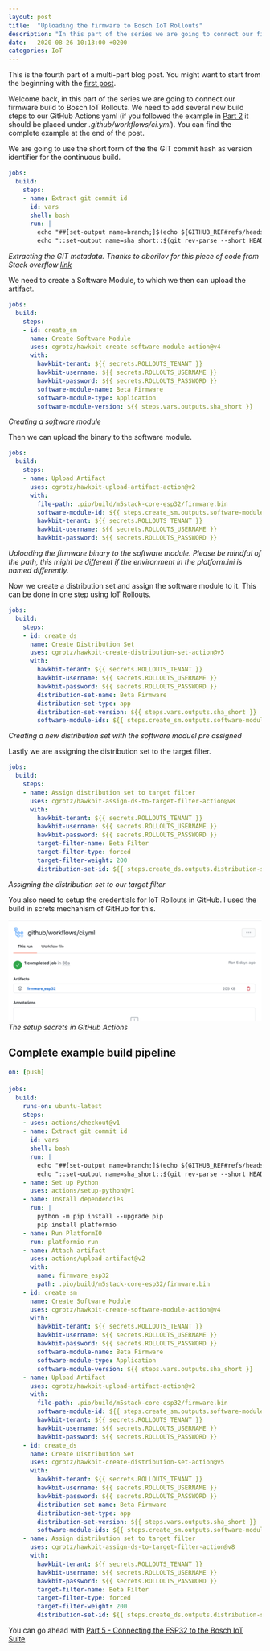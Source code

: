 ```yaml
---
layout: post
title:  "Uploading the firmware to Bosch IoT Rollouts"
description: "In this part of the series we are going to connect our firmware build to Bosch IoT Rollouts."
date:   2020-08-26 10:13:00 +0200
categories: IoT
---
```


This is the fourth part of a multi-part blog post. You might want to start from the beginning with the [first post][Part 1].

Welcome back, in this part of the series we are going to connect our firmware build to Bosch IoT Rollouts. We need to add several new build steps to our GitHub Actions yaml (if you followed the example in [Part 2][Part 2] it should be placed under *.github/workflows/ci.yml*). You can find the complete example at the end of the post.

We are going to use the short form of the the GIT commit hash as version identifier for the continuous build.
```yaml
jobs:
  build:
    steps:
    - name: Extract git commit id
      id: vars
      shell: bash
      run: |
        echo "##[set-output name=branch;]$(echo ${GITHUB_REF#refs/heads/})"
        echo "::set-output name=sha_short::$(git rev-parse --short HEAD)"
```
*Extracting the GIT metadata. Thanks to aborilov for this piece of code from Stack overflow [link][stackoverflow link]*

We need to create a Software Module, to which we then can upload the artifact.
```yaml
jobs:
  build:
    steps:
    - id: create_sm
      name: Create Software Module
      uses: cgrotz/hawkbit-create-software-module-action@v4
      with:
        hawkbit-tenant: ${{ secrets.ROLLOUTS_TENANT }}
        hawkbit-username: ${{ secrets.ROLLOUTS_USERNAME }}
        hawkbit-password: ${{ secrets.ROLLOUTS_PASSWORD }}
        software-module-name: Beta Firmware
        software-module-type: Application
        software-module-version: ${{ steps.vars.outputs.sha_short }}
```
*Creating a software module*

Then we can upload the binary to the software module.
```yaml
jobs:
  build:
    steps:
    - name: Upload Artifact
      uses: cgrotz/hawkbit-upload-artifact-action@v2
      with:
        file-path: .pio/build/m5stack-core-esp32/firmware.bin
        software-module-id: ${{ steps.create_sm.outputs.software-module-id }}
        hawkbit-tenant: ${{ secrets.ROLLOUTS_TENANT }}
        hawkbit-username: ${{ secrets.ROLLOUTS_USERNAME }}
        hawkbit-password: ${{ secrets.ROLLOUTS_PASSWORD }}
```
*Uploading the firmware binary to the software module. Please be mindful of the path, this might be different if the environment in the platform.ini is named differently.*

Now we create a distribution set and assign the software module to it. This can be done in one step using IoT Rollouts.

```yaml
jobs:
  build:
    steps:
    - id: create_ds
      name: Create Distribution Set
      uses: cgrotz/hawkbit-create-distribution-set-action@v5
      with:
        hawkbit-tenant: ${{ secrets.ROLLOUTS_TENANT }}
        hawkbit-username: ${{ secrets.ROLLOUTS_USERNAME }}
        hawkbit-password: ${{ secrets.ROLLOUTS_PASSWORD }}
        distribution-set-name: Beta Firmware
        distribution-set-type: app
        distribution-set-version: ${{ steps.vars.outputs.sha_short }}
        software-module-ids: ${{ steps.create_sm.outputs.software-module-id }}
```
*Creating a new distribution set with the software moduel pre assigned*

Lastly we are assigning the distribution set to the target filter.

```yaml
jobs:
  build:
    steps:
    - name: Assign distribution set to target filter
      uses: cgrotz/hawkbit-assign-ds-to-target-filter-action@v8
      with:
        hawkbit-tenant: ${{ secrets.ROLLOUTS_TENANT }}
        hawkbit-username: ${{ secrets.ROLLOUTS_USERNAME }}
        hawkbit-password: ${{ secrets.ROLLOUTS_PASSWORD }}
        target-filter-name: Beta Filter
        target-filter-type: forced
        target-filter-weight: 200
        distribution-set-id: ${{ steps.create_ds.outputs.distribution-set-id }}
```
*Assigning the distribution set to our target filter*

You also need to setup the credentials for IoT Rollouts in GitHub. I used the build in screts mechanism of GitHub for this.

![](../assets/platform_io/github_actions_result.png)
*The setup secrets in GitHub Actions*

## Complete example build pipeline
```yaml
on: [push]

jobs:
  build:
    runs-on: ubuntu-latest
    steps:
    - uses: actions/checkout@v1
    - name: Extract git commit id
      id: vars
      shell: bash
      run: |
        echo "##[set-output name=branch;]$(echo ${GITHUB_REF#refs/heads/})"
        echo "::set-output name=sha_short::$(git rev-parse --short HEAD)"
    - name: Set up Python
      uses: actions/setup-python@v1
    - name: Install dependencies
      run: |
        python -m pip install --upgrade pip
        pip install platformio
    - name: Run PlatformIO
      run: platformio run
    - name: Attach artifact
      uses: actions/upload-artifact@v2
      with:
        name: firmware_esp32
        path: .pio/build/m5stack-core-esp32/firmware.bin
    - id: create_sm
      name: Create Software Module
      uses: cgrotz/hawkbit-create-software-module-action@v4
      with:
        hawkbit-tenant: ${{ secrets.ROLLOUTS_TENANT }}
        hawkbit-username: ${{ secrets.ROLLOUTS_USERNAME }}
        hawkbit-password: ${{ secrets.ROLLOUTS_PASSWORD }}
        software-module-name: Beta Firmware
        software-module-type: Application
        software-module-version: ${{ steps.vars.outputs.sha_short }}
    - name: Upload Artifact
      uses: cgrotz/hawkbit-upload-artifact-action@v2
      with:
        file-path: .pio/build/m5stack-core-esp32/firmware.bin
        software-module-id: ${{ steps.create_sm.outputs.software-module-id }}
        hawkbit-tenant: ${{ secrets.ROLLOUTS_TENANT }}
        hawkbit-username: ${{ secrets.ROLLOUTS_USERNAME }}
        hawkbit-password: ${{ secrets.ROLLOUTS_PASSWORD }}
    - id: create_ds
      name: Create Distribution Set
      uses: cgrotz/hawkbit-create-distribution-set-action@v5
      with:
        hawkbit-tenant: ${{ secrets.ROLLOUTS_TENANT }}
        hawkbit-username: ${{ secrets.ROLLOUTS_USERNAME }}
        hawkbit-password: ${{ secrets.ROLLOUTS_PASSWORD }}
        distribution-set-name: Beta Firmware
        distribution-set-type: app
        distribution-set-version: ${{ steps.vars.outputs.sha_short }}
        software-module-ids: ${{ steps.create_sm.outputs.software-module-id }}
    - name: Assign distribution set to target filter
      uses: cgrotz/hawkbit-assign-ds-to-target-filter-action@v8
      with:
        hawkbit-tenant: ${{ secrets.ROLLOUTS_TENANT }}
        hawkbit-username: ${{ secrets.ROLLOUTS_USERNAME }}
        hawkbit-password: ${{ secrets.ROLLOUTS_PASSWORD }}
        target-filter-name: Beta Filter
        target-filter-type: forced
        target-filter-weight: 200
        distribution-set-id: ${{ steps.create_ds.outputs.distribution-set-id }}
```

You can go ahead with [Part 5 - Connecting the ESP32 to the Bosch IoT Suite][Part 5]

[Part 1]: /2020-08-23-esp32_ci_cd_part1
[Part 2]: /2020-08-24-esp32_ci_cd_part2
[Part 5]: /2020-08-31-esp32_ci_cd_part5
[stackoverflow link]: https://stackoverflow.com/a/58035262